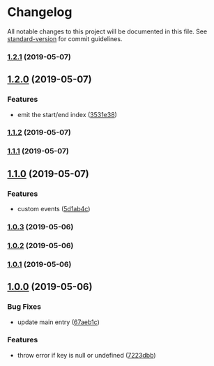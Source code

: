 # Changelog

All notable changes to this project will be documented in this file. See [standard-version](https://github.com/conventional-changelog/standard-version) for commit guidelines.

### [1.2.1](https://github.com/pictalk/vue-virtual-scroller/compare/v1.2.0...v1.2.1) (2019-05-07)



## [1.2.0](https://github.com/pictalk/vue-virtual-scroller/compare/v1.1.2...v1.2.0) (2019-05-07)


### Features

* emit the start/end index ([3531e38](https://github.com/pictalk/vue-virtual-scroller/commit/3531e38))



### [1.1.2](https://github.com/pictalk/vue-virtual-scroller/compare/v1.1.1...v1.1.2) (2019-05-07)



### [1.1.1](https://github.com/pictalk/vue-virtual-scroller/compare/v1.1.0...v1.1.1) (2019-05-07)



## [1.1.0](https://github.com/pictalk/vue-virtual-scroller/compare/v1.0.3...v1.1.0) (2019-05-07)


### Features

* custom events ([5d1ab4c](https://github.com/pictalk/vue-virtual-scroller/commit/5d1ab4c))



### [1.0.3](https://github.com/pictalk/vue-virtual-scroller/compare/v1.0.2...v1.0.3) (2019-05-06)



### [1.0.2](https://github.com/pictalk/vue-virtual-scroller/compare/v1.0.1...v1.0.2) (2019-05-06)



### [1.0.1](https://github.com/pictalk/vue-virtual-scroller/compare/v1.0.0...v1.0.1) (2019-05-06)



## [1.0.0](https://github.com/pictalk/vue-virtual-scroller/compare/v1.0.0-rc.2...v1.0.0) (2019-05-06)


### Bug Fixes

* update main entry ([67aeb1c](https://github.com/pictalk/vue-virtual-scroller/commit/67aeb1c))


### Features

* throw error if key is null or undefined ([7223dbb](https://github.com/pictalk/vue-virtual-scroller/commit/7223dbb))
